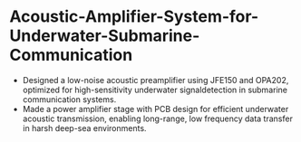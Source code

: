 # Acoustic-Amplifier-System-for-Underwater-Submarine-Communication



- Designed a low-noise acoustic preamplifier using JFE150 and OPA202, optimized for high-sensitivity underwater signaldetection in submarine communication systems.
- Made a power amplifier stage with PCB design for efficient underwater acoustic transmission, enabling long-range, low frequency data transfer in harsh deep-sea environments.
